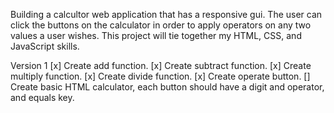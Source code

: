 Building a calcultor web application that has a responsive gui.  The user can click the buttons on the calculator in order to apply operators on any two values a user wishes.  This project will tie together my HTML, CSS, and JavaScript skills.

Version 1
[x] Create add function.
[x] Create subtract function.
[x] Create multiply function.
[x] Create divide function.
[x] Create operate button.
[] Create basic HTML calculator, each button should have a digit and operator, and equals key.
